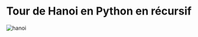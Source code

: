 # Tour de Hanoi en Python en récursif 


![hanoi](https://user-images.githubusercontent.com/61507640/159982846-45b71d90-9687-4e14-a4fe-ec5ed93b264d.JPG)
